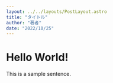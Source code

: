 ```yaml
---
layout: ../../layouts/PostLayout.astro
title: "タイトル"
author: "著者"
date: "2022/10/25"
---
```


# Hello World!

This is a sample sentence.
